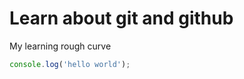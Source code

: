 # Learn about git and github

My learning rough curve

```javascript
console.log('hello world');
```